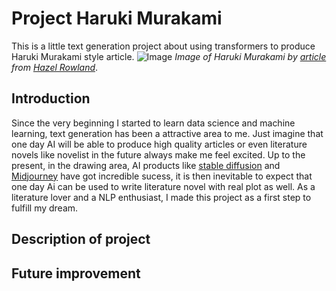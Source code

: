 # Project Haruki Murakami
This is a little text generation project about using transformers to produce Haruki Murakami style article. 
![Image](https://img.theculturetrip.com/1440x807/smart/wp-content/uploads/2011/08/screen-shot-2016-10-05-at-3-11-54-pm.png "Workflow of a generic IR-based QA system")
*Image of Haruki Murakami by [article](https://theculturetrip.com/asia/japan/articles/japan-caught-between-cultures/) from [Hazel Rowland](https://theculturetrip.com/authors/hazel-rowland/)*.
## Introduction
Since the very beginning I started to learn data science and machine learning, text generation has been a attractive area to me. Just imagine that one day AI will be able to produce high quality articles or even literature novels like novelist in the future always make me feel excited. Up to the present, in the drawing area, AI products like [stable diffusion](https://stability.ai/blog/stable-diffusion-public-release) and [Midjourney](https://www.midjourney.com/home/?callbackUrl=%2Fapp%2F) have got incredible sucess, it is then inevitable to expect that one day Ai can be used to write literature novel with real plot as well. As a literature lover and a NLP enthusiast, I made this project as a first step to fulfill my dream. 

## Description of project

## Future improvement
